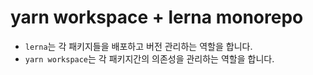 # yarn workspace + lerna monorepo

- `lerna`는 각 패키지들을 배포하고 버전 관리하는 역할을 합니다.
- `yarn workspace`는 각 패키지간의 의존성을 관리하는 역할을 합니다.
